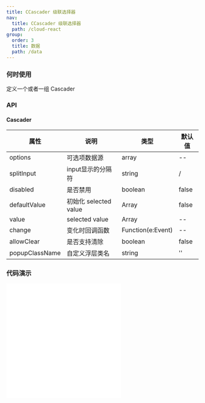```yaml
---
title: CCascader 级联选择器
nav:
  title: CCascader 级联选择器
  path: /cloud-react
group:
  order: 3
  title: 数据
  path: /data
---
```

### 何时使用

定义一个或者一组 Cascader

### API

#### Cascader

| 属性           | 说明                    | 类型              | 默认值 |
| -------------- | ----------------------- | ----------------- | ------ |
| options        | 可选项数据源              | array             | --     |
| splitInput     | input显示的分隔符     		 |      string      | /   |
| disabled       | 是否禁用                 | boolean           | false  |
| defaultValue   | 初始化 selected value    | Array           | false  |
| value          | selected value          | Array            | --     |
| change         | 变化时回调函数            | Function(e:Event) | --     |
| allowClear     | 是否支持清除	            | boolean           | false     |
| popupClassName     | 自定义浮层类名		     | string           | ''     |



 ### 代码演示 

<embed src="@components/c-cascader/demos/basic.md" /> 
<embed src="@components/c-cascader/demos/disable.md" /> 